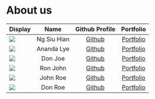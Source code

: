 # About us

Display | Name | Github Profile | Portfolio 
--------|:----:|:--------------:|:---------:
![](https://via.placeholder.com/100.png?text=Photo) | Ng Siu Hian | [Github](https://github.com/siuhian) | [Portfolio](docs/team/johndoe.md)
![](https://via.placeholder.com/100.png?text=Photo) | Ananda Lye | [Github](https://github.com/) | [Portfolio](docs/team/johndoe.md)
![](https://via.placeholder.com/100.png?text=Photo) | Don Joe | [Github](https://github.com/) | [Portfolio](docs/team/johndoe.md)
![](https://via.placeholder.com/100.png?text=Photo) | Ron John | [Github](https://github.com/) | [Portfolio](docs/team/johndoe.md)
![](https://via.placeholder.com/100.png?text=Photo) | John Roe | [Github](https://github.com/) | [Portfolio](docs/team/johndoe.md)
![](https://via.placeholder.com/100.png?text=Photo) | Don Roe | [Github](https://github.com/) | [Portfolio](docs/team/johndoe.md)
